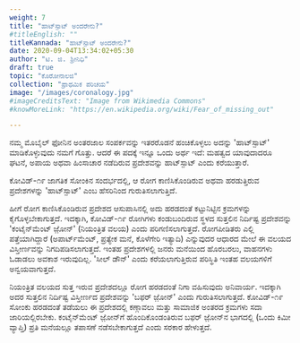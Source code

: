 ```yaml
---
weight: 7
title: "ಹಾಟ್‌ಸ್ಪಾಟ್ ಅಂದರೇನು?"
#titleEnglish: ""
titleKannada: "ಹಾಟ್‌ಸ್ಪಾಟ್ ಅಂದರೇನು?"
date: 2020-09-04T13:34:02+05:30
author: "ಟಿ. ಜಿ. ಶ್ರೀನಿಧಿ"
draft: true
topic: "ಕೊರೋನಾಲಜಿ"
collection: "ಪ್ರಾಥಮಿಕ ಪರಿಚಯ"
image: "/images/coronalogy.jpg"
#imageCreditsText: "Image from Wikimedia Commons"
#knowMoreLink: "https://en.wikipedia.org/wiki/Fear_of_missing_out"

---
```


ನಮ್ಮ ಮೊಬೈಲ್ ಫೋನಿನ ಅಂತರಜಾಲ ಸಂಪರ್ಕವನ್ನು ಇತರರೊಡನೆ ಹಂಚಿಕೊಳ್ಳಲು ಅದನ್ನು 'ಹಾಟ್‌ಸ್ಪಾಟ್' ಮಾಡಿಕೊಳ್ಳುವುದು ನಮಗೆ ಗೊತ್ತು. ಆದರೆ ಈ ಪದಕ್ಕೆ ಇನ್ನೂ ಒಂದು ಅರ್ಥ ಇದೆ: ಮಹತ್ವದ ಯಾವುದಾದರೂ ಘಟನೆ, ಅಪಾಯ ಅಥವಾ ಹಿಂಸಾಚಾರ ನಡೆದಿರುವ ಪ್ರದೇಶವನ್ನು  ಹಾಟ್‌ಸ್ಪಾಟ್ ಎಂದು ಕರೆಯುತ್ತಾರೆ. 

ಕೋವಿಡ್-೧೯ ಜಾಗತಿಕ ಸೋಂಕಿನ ಸಂದರ್ಭದಲ್ಲಿ, ಆ ರೋಗ ಕಾಣಿಸಿಕೊಂಡಿರುವ ಅಥವಾ ಹರಡುತ್ತಿರುವ ಪ್ರದೇಶಗಳನ್ನು 'ಹಾಟ್‌ಸ್ಪಾಟ್' ಎಂಬ ಹೆಸರಿನಿಂದ ಗುರುತಿಸಲಾಗುತ್ತಿದೆ. 

ಹೀಗೆ ರೋಗ ಕಾಣಿಸಿಕೊಂಡಿರುವ ಪ್ರದೇಶದ ಆಸುಪಾಸಿನಲ್ಲಿ ಅದು ಹರಡದಂತೆ ಕಟ್ಟುನಿಟ್ಟಿನ ಕ್ರಮಗಳನ್ನು ಕೈಗೊಳ್ಳಬೇಕಾಗುತ್ತದೆ. ಇದಕ್ಕಾಗಿ, ಕೋವಿಡ್-೧೯ ರೋಗಿಗಳು ಕಂಡುಬಂದಿರುವ ಸ್ಥಳದ ಸುತ್ತಲಿನ ನಿರ್ದಿಷ್ಟ ಪ್ರದೇಶವನ್ನು 'ಕಂಟೈನ್‌ಮೆಂಟ್ ಜ಼ೋನ್' (ನಿಯಂತ್ರಿತ ವಲಯ) ಎಂದು ಪರಿಗಣಿಸಲಾಗುತ್ತದೆ. ರೋಗಪೀಡಿತರು ಎಲ್ಲಿ ಪತ್ತೆಯಾಗಿದ್ದಾರೆ (ಅಪಾರ್ಟ್‌ಮೆಂಟ್, ಪ್ರತ್ಯೇಕ ಮನೆ, ಕೊಳೆಗೇರಿ ಇತ್ಯಾದಿ) ಎನ್ನುವುದರ ಆಧಾರದ ಮೇಲೆ ಈ ವಲಯದ ವಿಸ್ತೀರ್ಣವನ್ನು ನಿಗದಿಪಡಿಸಲಾಗುತ್ತದೆ. ಇಂತಹ ಪ್ರದೇಶಗಳಲ್ಲಿ ಜನರು ಮನೆಯಿಂದ ಹೊರಬರಲು, ವಾಹನಗಳು ಓಡಾಡಲು ಅವಕಾಶ ಇರುವುದಿಲ್ಲ. 'ಸೀಲ್ ಡೌನ್' ಎಂದು ಕರೆಯಲಾಗುತ್ತಿರುವ ಪರಿಸ್ಥಿತಿ ಇಂತಹ ವಲಯಗಳಿಗೆ ಅನ್ವಯವಾಗುತ್ತದೆ. 

ನಿಯಂತ್ರಿತ ವಲಯದ ಸುತ್ತ ಇರುವ ಪ್ರದೇಶದಲ್ಲೂ ರೋಗ ಹರಡದಂತೆ ನಿಗಾ ವಹಿಸುವುದು ಅನಿವಾರ್ಯ. ಇದಕ್ಕಾಗಿ ಅದರ ಸುತ್ತಲಿನ ನಿರ್ದಿಷ್ಟ ವಿಸ್ತೀರ್ಣದ ಪ್ರದೇಶವನ್ನು 'ಬಫರ್ ಜ಼ೋನ್' ಎಂದು ಗುರುತಿಸಲಾಗುತ್ತದೆ. ಕೋವಿಡ್-೧೯ ಸೋಂಕು ಹರಡದಂತೆ ತಡೆಯಲು ಈ ಪ್ರದೇಶದಲ್ಲಿ ಕಣ್ಗಾವಲು ಮತ್ತು ಸಾಮಾಜಿಕ ಅಂತರದ ಕ್ರಮಗಳು ಸದಾ ಜಾರಿಯಲ್ಲಿರಬೇಕು. ಕಂಟೈನ್‌ಮೆಂಟ್ ಜ಼ೋನ್‌ಗೆ ಹೊಂದಿಕೊಂಡಂತಿರುವ ಬಫರ್ ಜ಼ೋನ್‌ನ ಭಾಗದಲ್ಲಿ (ಒಂದು ಕಿಮೀ ವ್ಯಾಪ್ತಿ) ಪ್ರತಿ ಮನೆಯಲ್ಲೂ ತಪಾಸಣೆ ನಡೆಸಬೇಕಾಗುತ್ತದೆ ಎಂದು ಸರಕಾರ ಹೇಳುತ್ತದೆ.